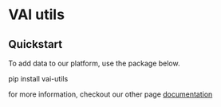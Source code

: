 # VAI utils

## Quickstart

To add data to our platform, use the package below.

pip install vai-utils

for more information, checkout our other page [documentation](https://virtuousai.bitbucket.io/docs/vai-utils/)